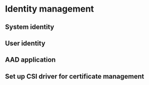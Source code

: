 # Identity management

## System identity

## User identity

## AAD application


## Set up CSI driver for certificate management
